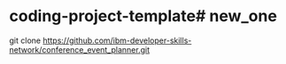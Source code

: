 # coding-project-template# new_one
git clone https://github.com/ibm-developer-skills-network/conference_event_planner.git
